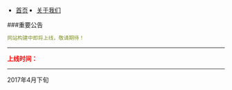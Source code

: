 <ul class="nav">
	<li><a href="/lifeblog">首页</a></li>
	<li><a href="/lifeblog/about">关于我们</a></li>
</ul>

###重要公告

```yml
网站构建中即将上线，敬请期待！
```

------------------
<b style="color:red">上线时间：</b>

------------------

2017年4月下旬

<script src="js/group.js"></script>
<style>
.nav{
	float: left;
    display: block;
    width:100%;
	padding-left:20px;
}
.nav li{
	float:left;
	margin:0 20px 0 0;
}
footer {
    width: 650px;
    position: fixed;
    left: auto; 
    margin-left: 0; 
    bottom: 20px;
    text-align: left;
    line-height: 16px;
}
</style>